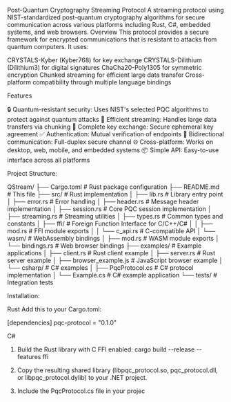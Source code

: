 Post-Quantum Cryptography Streaming Protocol
A streaming protocol using NIST-standardized post-quantum cryptography algorithms for secure communication across various platforms including Rust, C#, embedded systems, and web browsers.
Overview
This protocol provides a secure framework for encrypted communications that is resistant to attacks from quantum computers. It uses:

CRYSTALS-Kyber (Kyber768) for key exchange
CRYSTALS-Dilithium (Dilithium3) for digital signatures
ChaCha20-Poly1305 for symmetric encryption
Chunked streaming for efficient large data transfer
Cross-platform compatibility through multiple language bindings

Features

🔒 Quantum-resistant security: Uses NIST's selected PQC algorithms to protect against quantum attacks
🌊 Efficient streaming: Handles large data transfers via chunking
🔑 Complete key exchange: Secure ephemeral key agreement
✅ Authentication: Mutual verification of endpoints
🔄 Bidirectional communication: Full-duplex secure channel
🌐 Cross-platform: Works on desktop, web, mobile, and embedded systems
📦 Simple API: Easy-to-use interface across all platforms

Project Structure:

QStream/
├── Cargo.toml             # Rust package configuration
├── README.md              # This file
├── src/                   # Rust implementation
│   ├── lib.rs             # Library entry point
│   ├── error.rs           # Error handling
│   ├── header.rs          # Message header implementation
│   ├── session.rs         # Core PQC session implementation
│   ├── streaming.rs       # Streaming utilities
│   ├── types.rs           # Common types and constants
│   ├── ffi/               # Foreign Function Interface for C/C++/C#
│   │   ├── mod.rs         # FFI module exports
│   │   └── c_api.rs       # C-compatible API
│   └── wasm/              # WebAssembly bindings
│       ├── mod.rs         # WASM module exports
│       └── bindings.rs    # Web browser bindings
├── examples/              # Example applications
│   ├── client.rs          # Rust client example
│   ├── server.rs          # Rust server example
│   ├── browser_example.js # JavaScript browser example
│   └── csharp/            # C# examples
│       ├── PqcProtocol.cs # C# protocol implementation
│       └── Example.cs     # C# example application
└── tests/                 # Integration tests

Installation:

Rust
Add this to your Cargo.toml:

[dependencies]
pqc-protocol = "0.1.0"

C#
1. Build the Rust library with C FFI enabled:
cargo build --release --features ffi

2. Copy the resulting shared library (libpqc_protocol.so, pqc_protocol.dll, or libpqc_protocol.dylib) to your .NET project.

3. Include the PqcProtocol.cs file in your projec